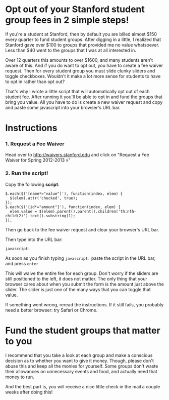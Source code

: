 # Opt out of your Stanford student group fees in 2 simple steps!

If you're a student at Stanford, then by default you are billed almost $150 every quarter to fund student groups. After digging in a little, I realized that Stanford gave over $100 to groups that provided me no value whatsoever. Less than $40 went to the groups that I was at all interested in.  

Over 12 quarters this amounts to over $1600, and many students aren't aware of this. And if you do want to opt out, you have to create a fee waiver request. Then for every student group you must slide clunky sliders and toggle checkboxes. Wouldn't it make a lot more sense for students to have to opt in rather than opt out?

That's why I wrote a little script that will automatically opt out of each student fee. After running it you'll be able to opt in and fund the groups that bring you value.  All you have to do is create a new waiver request and copy and paste some javascript into your browser's URL bar. 

# Instructions 

### 1. Request a Fee Waiver 

Head over to http://waivers.stanford.edu and click on "Request a Fee Waiver for Spring 2012-2013 »"

### 2. Run the script!

Copy the following **script**:

```
$.each($('[name*="value"]'), function(index, elem) {
  $(elem).attr('checked', true);
});
$.each($('[id*="amount"]'), function(index, elem) {
  elem.value = $(elem).parent().parent().children('th:nth-child(2)').text().substring(1);
});
```

Then go back to the fee waiver request and clear your browser's URL bar.

Then type into the URL bar:

```
javascript:
```

As soon as you finish typing ```javascript:``` paste the script in the URL bar, and press ```enter```

This will waive the entire fee for each group. Don't worry if the sliders are still positioned to the left, it does not matter. The only thing that your browser cares about when you submit the form is the amount just above the slider. The slider is just one of the many ways that you can toggle that value.  

If something went wrong, reread the instructions. If it still fails, you probably need a better browser: try Safari or Chrome.

# Fund the student groups that matter to you

I recommend that you take a look at each group and make a conscious decision as to whether you want to give it money. Though, please don't abuse this and keep all the monies for yourself. Some groups don't waste their allowances on unnecessary events and food, and actually need that money to run.

And the best part is, you will receive a nice little check in the mail a couple weeks after doing this!
